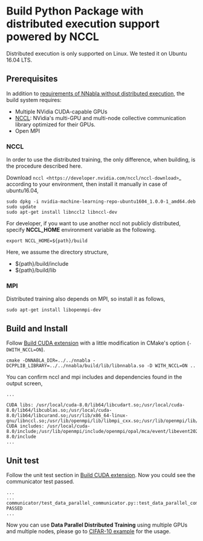 # Build Python Package with distributed execution support powered by NCCL

Distributed execution is only supported on Linux. We tested it on Ubuntu 16.04 LTS.

## Prerequisites

In addition to [requirements of NNabla without distributed execution](build.md), the build system requires:

* Multiple NVidia CUDA-capable GPUs
* [NCCL](https://developer.nvidia.com/nccl): NVidia's multi-GPU and multi-node collective communication library optimized for their GPUs.
* Open MPI

### NCCL

In order to use the distributed training, the only difference, when building, is
the procedure described here.

Download `nccl <https://developer.nvidia.com/nccl/nccl-download>`_ according to your environment,
then install it manually in case of ubuntu16.04,

```shell
sudo dpkg -i nvidia-machine-learning-repo-ubuntu1604_1.0.0-1_amd64.deb
sudo update
sudo apt-get install libnccl2 libnccl-dev
```

For developer, if you want to use another nccl not publicly distributed,
specify **NCCL_HOME** environment variable as the following.

```shell
export NCCL_HOME=${path}/build
```

Here, we assume the directory structure,

* ${path}/build/include
* ${path}/build/lib


### MPI
Distributed training also depends on MPI, so install it as follows,

```shell
sudo apt-get install libopenmpi-dev
```


## Build and Install

Follow [Build CUDA extension](build.md) with a little modification in CMake's option (`-DWITH_NCCL=ON`).

```shell
cmake -DNNABLA_DIR=../../nnabla -DCPPLIB_LIBRARY=../../nnabla/build/lib/libnnabla.so -D WITH_NCCL=ON ..
```

You can confirm nccl and mpi includes and dependencies found in the output screen,

```
...

CUDA libs: /usr/local/cuda-8.0/lib64/libcudart.so;/usr/local/cuda-8.0/lib64/libcublas.so;/usr/local/cuda-8.0/lib64/libcurand.so;/usr/lib/x86_64-linux-gnu/libnccl.so;/usr/lib/openmpi/lib/libmpi_cxx.so;/usr/lib/openmpi/lib/libmpi.so;/usr/local/cuda/lib64/libcudnn.so
CUDA includes: /usr/local/cuda-8.0/include;/usr/lib/openmpi/include/openmpi/opal/mca/event/libevent2021/libevent;/usr/lib/openmpi/include/openmpi/opal/mca/event/libevent2021/libevent/include;/usr/lib/openmpi/include;/usr/lib/openmpi/include/openmpi;/usr/local/cuda-8.0/include
...
```

## Unit test


Follow the unit test section in [Build CUDA extension](build.md). Now you could see the communicator
test passed.

```
...
...
communicator/test_data_parallel_communicator.py::test_data_parallel_communicator PASSED
...
```


Now you can use **Data Parallel Distributed Training** using multiple GPUs and multiple nodes, please
go to [CIFAR-10 example](https://github.com/sony/nnabla-examples/tree/master/distributed/cifar10-100) for the usage.
